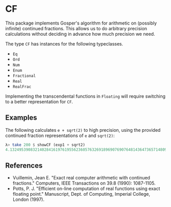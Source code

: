 CF
==

This package implements Gosper's algorithm for arithmetic on (possibly infinite) continued fractions. This allows us to do arbitrary precision calculations without deciding in advance how much precision we need.

The type `CF` has instances for the following typeclasses.
* `Eq`
* `Ord`
* `Num`
* `Enum`
* `Fractional`
* `Real`
* `RealFrac`

Implementing the transcendental functions in `Floating` will require switching to a better representation for `CF`.

Examples
--------

The following calculates `e + sqrt(2)` to high precision, using the provided continued fraction representations of `e` and `sqrt(2)`:

```haskell
λ> take 200 $ showCF (exp1 + sqrt2)
4.132495390832140284161976195562360576326918969076907648143647365714809108815654633421769712852808000162480238162915356946742249652479780785544455792360531462151354994555449083519033780381905977311590
```

References
----------

* Vuillemin, Jean E. "Exact real computer arithmetic with continued fractions." Computers, IEEE Transactions on 39.8 (1990): 1087-1105.
* Potts, P. J. "Efficient on-line computation of real functions using exact floating point." Manuscript, Dept. of Computing, Imperial College, London (1997).
